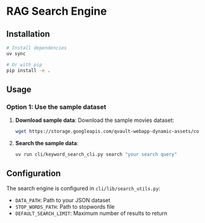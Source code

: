 # RAG Search Engine

## Installation

```bash
# Install dependencies
uv sync

# Or with pip
pip install -e .
```

## Usage

### Option 1: Use the sample dataset

1. **Download sample data**: Download the sample movies dataset:
   ```bash
   wget https://storage.googleapis.com/qvault-webapp-dynamic-assets/course_assets/course-rag-movies.json -O data/movies.json

3. **Search the sample data**:
   ```bash
   uv run cli/keyword_search_cli.py search "your search query"
   ```

## Configuration

The search engine is configured in `cli/lib/search_utils.py`:
- `DATA_PATH`: Path to your JSON dataset
- `STOP_WORDS_PATH`: Path to stopwords file
- `DEFAULT_SEARCH_LIMIT`: Maximum number of results to return
